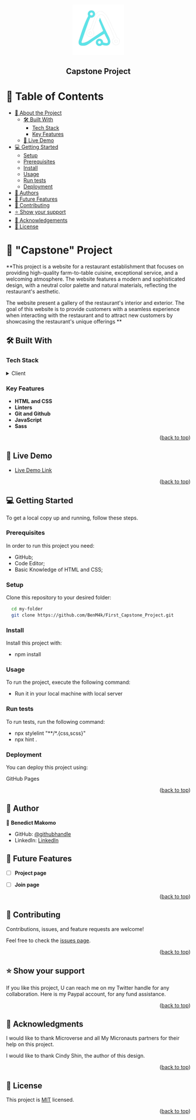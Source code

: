 <a name="readme-top"></a>

<div align="center">
  <img src="assets/celec.png" alt="logo" width="140"  height="auto" />
  <br/>

  <h2><b>Capstone Project</b></h2>

</div>

# 📗 Table of Contents

- [📖 About the Project](#about-project)
  - [🛠 Built With](#built-with)
    - [Tech Stack](#tech-stack)
    - [Key Features](#key-features)
  - [🚀 Live Demo](#live-demo)
- [💻 Getting Started](#getting-started)
  - [Setup](#setup)
  - [Prerequisites](#prerequisites)
  - [Install](#install)
  - [Usage](#usage)
  - [Run tests](#run-tests)
  - [Deployment](#triangular_flag_on_post-deployment)
- [👥 Authors](#authors)
- [🔭 Future Features](#future-features)
- [🤝 Contributing](#contributing)
- [⭐️ Show your support](#support)
- [🙏 Acknowledgements](#acknowledgements)
- [📝 License](#license)


# 📖 "Capstone" Project <a name="about-project"></a>

**This project is a website for a restaurant establishment that focuses on providing high-quality farm-to-table cuisine, exceptional service, and a welcoming atmosphere. The website features a modern and sophisticated design, with a neutral color palette and natural materials, reflecting the restaurant's aesthetic.

The website present a gallery of the restaurant's interior and exterior. The goal of this website is to provide customers with a seamless experience when interacting with the restaurant and to attract new customers by showcasing the restaurant's unique offerings
**

## 🛠 Built With <a name="built-with"></a>

### Tech Stack <a name="tech-stack"></a>

<details>
  <summary>Client</summary>
  <ul>
    <li><a href="https://rhtml.com/">HTML and CSS</a></li>
    <li><a href="https://javascript.com/">Javascript</a></li>
    <li><a href="https://sass.com/">Sass</a></li>
  </ul>
</details>

### Key Features <a name="key-features"></a>

- **HTML and CSS**
- **Linters**
- **Git and Github**
- **JavaScript**
- **Sass**

<p align="right">(<a href="#readme-top">back to top</a>)</p>

## 🚀 Live Demo <a name="live-demo"></a>

- [Live Demo Link](https://benm4k.github.io/First_Capstone_Project/)
<!-- - [Video Presentation](https://www.loom.com/share/b62067066bd7435aabd8443aa39c8e9c) -->

<p align="right">(<a href="#readme-top">back to top</a>)</p>


<!-- GETTING STARTED -->

## 💻 Getting Started <a name="getting-started"></a>


To get a local copy up and running, follow these steps.

### Prerequisites

In order to run this project you need: 
- GitHub;
- Code Editor;
- Basic Knowledge of HTML and CSS;


### Setup

Clone this repository to your desired folder:
```sh
  cd my-folder
  git clone https://github.com/BenM4k/First_Capstone_Project.git
```


### Install

Install this project with:
- npm install

<!--
Example command:

```sh
  cd my-project
  gem install
```
--->

### Usage

To run the project, execute the following command:

- Run it in your local machine with local server

### Run tests

To run tests, run the following command:

- npx stylelint "**/*.{css,scss}"
- npx hint .

### Deployment

You can deploy this project using:

GitHub Pages

<p align="right">(<a href="#readme-top">back to top</a>)</p>

<!-- AUTHORS -->

## 👥 Author <a name="authors"></a>

👤 **Benedict Makomo**

- GitHub: [@githubhandle](https://github.com/BenM4k)
- LinkedIn: [LinkedIn](https://www.linkedin.com/in/b%C3%A9n%C3%A9dict-makomo-885856248/)

## 🔭 Future Features <a name="future-features"></a>

- [ ] **Project page**
- [ ] **Join page**


<p align="right">(<a href="#readme-top">back to top</a>)</p>


## 🤝 Contributing <a name="contributing"></a>

Contributions, issues, and feature requests are welcome!

Feel free to check the [issues page](https://github.com/BenM4k/First_Capstone_Project/issues).

<p align="right">(<a href="#readme-top">back to top</a>)</p>

## ⭐️ Show your support <a name="support"></a>

If you like this project, U can reach me on my Twitter handle for any collaboration. Here is my Paypal account, for any fund assistance.

<p align="right">(<a href="#readme-top">back to top</a>)</p>

## 🙏 Acknowledgments <a name="acknowledgements"></a>

I would like to thank Microverse and all My Micronauts partners for their help on this project. 

I would like to thank Cindy Shin, the author of this design.

<p align="right">(<a href="#readme-top">back to top</a>)</p>


## 📝 License <a name="license"></a>

This project is [MIT](./LICENSE) licensed.


<p align="right">(<a href="#readme-top">back to top</a>)</p>